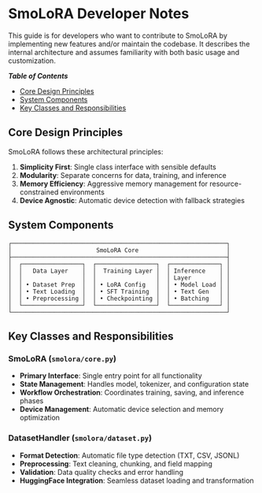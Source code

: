 # SmoLoRA Developer Notes

This guide is for developers who want to contribute to SmoLoRA by implementing new features and/or maintain the codebase. It describes the internal architecture and assumes familiarity with both basic usage and customization.

***Table of Contents***
- [Core Design Principles](#core-design-principles)
- [System Components](#system-components)
- [Key Classes and Responsibilities](#key-classes-and-responsibilities)

## Core Design Principles

SmoLoRA follows these architectural principles:

1. **Simplicity First**: Single class interface with sensible defaults
2. **Modularity**: Separate concerns for data, training, and inference
3. **Memory Efficiency**: Aggressive memory management for resource-constrained environments
4. **Device Agnostic**: Automatic device detection with fallback strategies

## System Components

```
┌─────────────────────────────────────────────────────────────┐
│                        SmoLoRA Core                         │
├─────────────────────────────────────────────────────────────┤
│  ┌─────────────────┐  ┌─────────────────┐  ┌──────────────┐ │
│  │   Data Layer    │  │  Training Layer │  │ Inference    │ │
│  │                 │  │                 │  │ Layer        │ │
│  │ • Dataset Prep  │  │ • LoRA Config   │  │ • Model Load │ │
│  │ • Text Loading  │  │ • SFT Training  │  │ • Text Gen   │ │
│  │ • Preprocessing │  │ • Checkpointing │  │ • Batching   │ │
│  └─────────────────┘  └─────────────────┘  └──────────────┘ │
└─────────────────────────────────────────────────────────────┘
```

## Key Classes and Responsibilities

### SmoLoRA (`smolora/core.py`)
- **Primary Interface**: Single entry point for all functionality
- **State Management**: Handles model, tokenizer, and configuration state
- **Workflow Orchestration**: Coordinates training, saving, and inference phases
- **Device Management**: Automatic device selection and memory optimization

### DatasetHandler (`smolora/dataset.py`)
- **Format Detection**: Automatic file type detection (TXT, CSV, JSONL)
- **Preprocessing**: Text cleaning, chunking, and field mapping
- **Validation**: Data quality checks and error handling
- **HuggingFace Integration**: Seamless dataset loading and transformation

